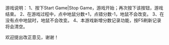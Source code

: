 游戏说明：
1、按下Start Game|Stop Game，游戏开始；再次按下该按钮，游戏结束。
2、在游戏过程中，点中地鼠分数+1，点错分数-1，地鼠不会改变。
3、在没有点中地鼠时，地鼠不会改变。
4、本游戏新增分数记录功能，按F5刷新记录将会清空。

欢迎提出改正意见，谢谢！